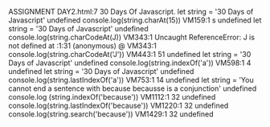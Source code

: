 ASSIGNMENT DAY2.html:7 30 Days Of Javascript.
let string =  '30 Days of Javascript'
undefined
console.log(string.charAt(15))
VM159:1 s
undefined
let string =  '30 Days of Javascript'
undefined
console.log(string.charCodeAt(J))
VM343:1 Uncaught ReferenceError: J is not defined
    at <anonymous>:1:31
(anonymous) @ VM343:1
console.log(string.charCodeAt('J'))
VM443:1 51
undefined
let string =  '30 Days of Javascript'
undefined
console.log(string.indexOf('a'))
VM598:1 4
undefined
let string =  '30 Days of Javascript'
undefined
console.log(string.lastIndexOf('a'))
VM753:1 14
undefined
let string = 'You cannot end  a sentence with because becausse is a conjunction'
undefined
console.log (string.indexOf('because'))
VM1112:1 32
undefined
console.log(string.lastIndexOf('because'))
VM1220:1 32
undefined
console.log(string.search('because'))
VM1429:1 32
undefined
